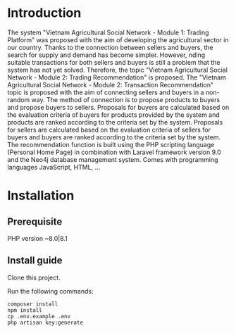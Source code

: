 # Introduction
The system "Vietnam Agricultural Social Network - Module 1: Trading Platform"
was proposed with the aim of developing the agricultural sector in our country. Thanks to
the connection between sellers and buyers, the search for supply and demand has become
simpler. However, nding suitable transactions for both sellers and buyers is still a problem
that the system has not yet solved. Therefore, the topic "Vietnam Agricultural Social
Network - Module 2: Trading Recommendation" is proposed.
The "Vietnam Agricultural Social Network - Module 2: Transaction Recommendation"
topic is proposed with the aim of connecting sellers and buyers in a non-random way. The
method of connection is to propose products to buyers and propose buyers to sellers.
Proposals for buyers are calculated based on the evaluation criteria of buyers for
products provided by the system and products are ranked according to the criteria set by
the system.
Proposals for sellers are calculated based on the evaluation criteria of sellers for
buyers and buyers are ranked according to the criteria set by the system.
The recommendation function is built using the PHP scripting language (Personal
Home Page) in combination with Laravel framework version 9.0 and the Neo4j database
management system. Comes with programming languages JavaScript, HTML, …
# Installation
## Prerequisite
PHP version ~8.0|8.1

## Install guide
Clone this project.

Run the following commands:
```
composer install
npm install
cp .env.example .env
php artisan key:generate
```


